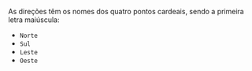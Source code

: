 As direções têm os nomes dos quatro pontos cardeais, sendo a primeira letra maiúscula:

* `Norte`
* `Sul`
* `Leste`
* `Oeste`